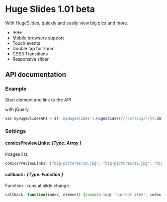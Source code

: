 Huge Slides 1.01 beta
==========

With HugeSlides, quickly and easily view big pics and more.

* IE9+
* Mobile browsers support
* Touch events
* Double tap for zoom
* CSS3 Transitions
* Responsive slider

## API documentation
### Example
Start element and link to the API

with jQuery
``` js
var myHugeSlidesAPI = $('.myHugeSlides').HugeSlides({/*Settings*/}).data('HugeSlides') 
```

### Settings

#### comicsPreviewLinks: *{Type: Array }*
Images list.
``` js
comicsPreviewLinks: ["big-pictures/10.jpg", "big-pictures/11.jpg", "big-pictures/12.jpg", "big-pictures/13.jpg"]
```

#### callback : *{Type: Function }*
Function - runs at slide change.

``` js
callback: function(index, element) {console.log( 'current item', index)}
```

